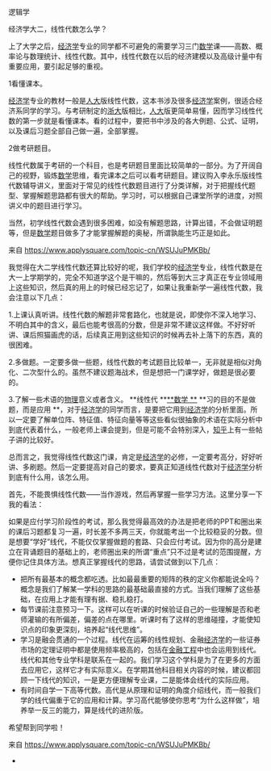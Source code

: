 逻辑学

 

经济学大二，线性代数怎么学？

 

上了大学之后，[经济学](https://www.applysquare.com/fos-cn/economics/)专业的同学都不可避免的需要学习三门[数学](https://www.applysquare.com/fos-cn/mathematics/)课——高数、概率论与数理统计、线性代数。其中，线性代数在以后的经济建模以及高级计量中有重要应用，要引起足够的重视。

1看懂课本。

[经济学](https://www.applysquare.com/fos-cn/economics/)专业的教材一般是[人大](https://www.applysquare.com/institute-cn/cn.ruc/)版线性代数，这本书涉及很多[经济学](https://www.applysquare.com/fos-cn/economics/)案例，很适合经济系同学的学习。与考研制定的[浙大](https://www.applysquare.com/institute-cn/cn.zju/)版相比，[人大](https://www.applysquare.com/institute-cn/cn.ruc/)版更简单易懂，因而学习线性代数的第一步就是看懂课本。看的过程中，要把书中涉及的各大例题、公式、证明，以及课后习题全部自己做一遍，全部掌握。

2做考研题目。

线性代数属于考研的一个科目，也是考研题目里面比较简单的一部分。为了开阔自己的视野，锻炼[数学](https://www.applysquare.com/fos-cn/mathematics/)思维，看完课本之后可以看考研题目。建议购入李永乐版线性代数辅导讲义，里面对于常见的线性代数题目进行了分类详解，对于把握线代题型、掌握解题思路都有很大的帮助。学习时，可以根据自己课堂所学的进度，对照讲义中的题目进行学习。

当然，初学线性代数会遇到很多困难，如没有解题思路，计算出错，不会做证明题等，但是[数学](https://www.applysquare.com/fos-cn/mathematics/)题目做多了才能掌握解题的奥秘，所谓孰能生巧正是如此。

 

来自 <https://www.applysquare.com/topic-cn/WSUJuPMKBb/> 

 

我觉得在大二学线性代数还算比较好的呢，我们学校的[经济学](https://www.applysquare.com/fos-cn/economics/)专业，线性代数是在大一上学期学的，完全不知道学这个是干嘛的，然后等到大三才真正在专业领域用上这些知识，然后真的用上的时候已经忘记了，如果让我重新学一遍线性代数，我会注意以下几点：

1.上课认真听讲。线性代数的解题非常套路化，也就是说，即使你不深入地学习、不明白其中的含义，最后也能考很高的分数，但是非常不建议这样做。不好好听讲、课后照猫画虎的话，后续真正用到这些知识的时候再去补上落下的东西，真的很困难。

2.多做题。一定要多做一些题，线性代数的考试题目比较单一，无非就是相似对角化、二次型什么的。虽然不建议题海战术，但是想把一门课学好，做题是很必要的。

3.了解一些术语的[物理](https://www.applysquare.com/fos-cn/physics/)意义或者含义。 **线性代 **[**数学 **](https://www.applysquare.com/fos-cn/mathematics/) **习的目的不是做题，而是应用 **，对于[经济学](https://www.applysquare.com/fos-cn/economics/)的同学而言，是要把它用到[经济学](https://www.applysquare.com/fos-cn/economics/)的分析里面。所以一定要了解单位阵、特征值、特征向量等等这些看似很抽象的术语在实际分析中到底代表着什么，一般老师上课会提到，但是可能不会特别深入，[知乎](https://www.applysquare.com/company-cn/cn.zhihu.com/)上有一些帖子讲的比较好。

总而言之，我觉得线性代数这门课，肯定是[经济学](https://www.applysquare.com/fos-cn/economics/)的必修，一定要考高分，好好听讲、多刷题。然后一定要提高对自己的要求，要真正知道线性代数对于[经济学](https://www.applysquare.com/fos-cn/economics/)分析到底有什么用，该怎么用。

 

 

首先，不能畏惧线性代数——当作游戏，然后再掌握一些学习方法。这里分享一下我的看法：

如果是应付学习阶段性的考试，那么我觉得最高效的办法是把老师的PPT和圈出来的课后习题都复习一遍，时长差不多两三天，你就能考出一个比较稳妥的分数。但是想要“学好”线代，不能仅仅掌握做题的套路、只会应付考试。因为你的高分是建立在背诵题目的基础上的，老师圈出来的所谓“重点”只不过是考试的范围提醒，方便你记住具体方法。想真正掌握线代的思路，请尝试做到以下几点：

- 把所有最基本的概念都吃透。比如最最重要的矩阵的秩的定义你都能说全吗？概念是我们了解某一学科的思路的最基础最直接的方式。当我们理解了这些基础，在应用上才能有理有据、稳扎稳打。
- 每节课前注意预习一下。这样可以在听课的时候验证自己的一些理解是否和老师灌输的有所偏差，偏差的点在哪里。听课时有了这样的思维碰撞，才能使知识点的印象更深刻，培养起“线代思维”。
- 学习是融会贯通的一个过程。线代在运筹的线性规划、金融[经济学](https://www.applysquare.com/fos-cn/economics/)的一些证券市场的定理证明中都是使用频率极高的，包括在[金融工程](https://www.applysquare.com/fos-cn/financial_engineering/)中也会运用到线代。线代和其他专业学科是联系在一起的。我们学习这个学科是为了在更多的方面去应用它，这样它才有实际意义。在学期其他科目相关内容的时候，建议都回顾一下线代的知识，一是更方便理解专业课，二是能体会线代的实际应用。
- 有时间自学一下高等代数。高代是从原理和证明的角度介绍线代，而一般我们学的线代偏重于它的应用和计算。学习高代能够使你思考“为什么这样做”，培养举一反三的能力，算是线代的进阶版。

希望帮到同学啦！

 

来自 <https://www.applysquare.com/topic-cn/WSUJuPMKBb/> 

 

 

-  